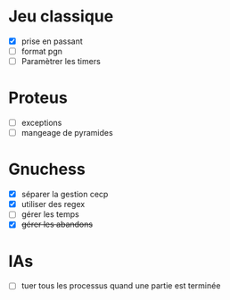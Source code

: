 # Jeu classique
 - [x] prise en passant
 - [ ] format pgn
 - [ ] Paramètrer les timers

# Proteus
 - [ ] exceptions
 - [ ] mangeage de pyramides

# Gnuchess
 - [x] séparer la gestion cecp
 - [x] utiliser des regex
 - [ ] gérer les temps
 - [x] ~~gérer les abandons~~

# IAs
 - [ ] tuer tous les processus quand une partie est terminée

